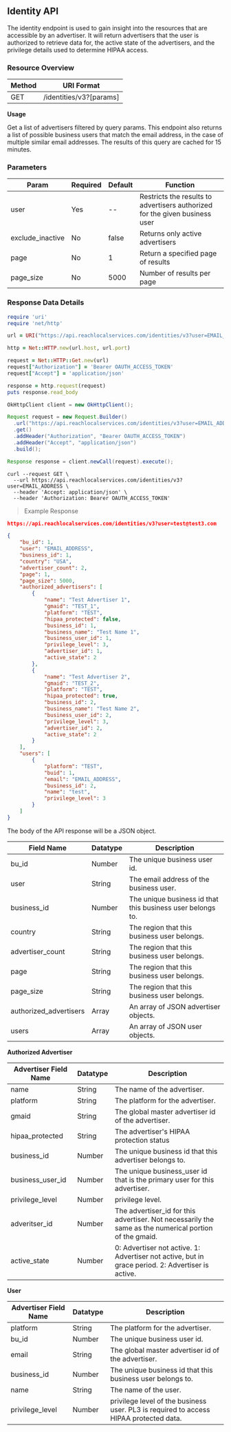 ## Identity API
<a name="identity_api"></a>

The identity endpoint is used to gain insight into the resources that are accessible by an advertiser.  It will return advertisers that the user is authorized to retrieve data for, the active state of the advertisers, and the privilege details used to determine HIPAA access.

### Resource Overview

| Method | URI Format |
|---|---|
| GET | /identities/v3?[params] |

**Usage**

Get a list of advertisers filtered by query params. This endpoint also returns a list of possible business users that match the email address, in the case of multiple similar email addresses. The results of this query are cached for 15 minutes.

### Parameters

| Param | Required | Default | Function |
|---|---|---|---|
|user| Yes | -- | Restricts the results to advertisers authorized for the given business user |
|exclude_inactive| No |false| Returns only active advertisers |
| page| No | 1 | Return a specified page of results |
| page_size | No | 5000 | Number of results per page |

### Response Data Details

```ruby
require 'uri'
require 'net/http'

url = URI("https://api.reachlocalservices.com/identities/v3?user=EMAIL_ADDRESS")

http = Net::HTTP.new(url.host, url.port)

request = Net::HTTP::Get.new(url)
request["Authorization"] = 'Bearer OAUTH_ACCESS_TOKEN'
request["Accept"] = 'application/json'

response = http.request(request)
puts response.read_body
```

```java
OkHttpClient client = new OkHttpClient();

Request request = new Request.Builder()
  .url("https://api.reachlocalservices.com/identities/v3?user=EMAIL_ADDRESS")
  .get()
  .addHeader("Authorization", "Bearer OAUTH_ACCESS_TOKEN")
  .addHeader("Accept", "application/json")
  .build();

Response response = client.newCall(request).execute();
```

```shell
curl --request GET \
  --url https://api.reachlocalservices.com/identities/v3?user=EMAIL_ADDRESS \
  --header 'Accept: application/json' \
  --header 'Authorization: Bearer OAUTH_ACCESS_TOKEN'
```

> Example Response

```json
https://api.reachlocalservices.com/identities/v3?user=test@test3.com

{
    "bu_id": 1,
    "user": "EMAIL_ADDRESS",
    "business_id": 1,
    "country": "USA",
    "advertiser_count": 2,
    "page": 1,
    "page_size": 5000,
    "authorized_advertisers": [
        {
            "name": "Test Advertiser 1",
            "gmaid": "TEST_1",
            "platform": "TEST",
            "hipaa_protected": false,
            "business_id": 1,
            "business_name": "Test Name 1",
            "business_user_id": 1,
            "privilege_level": 3,
            "advertiser_id": 1,
            "active_state": 2
        },
        {
            "name": "Test Advertiser 2",
            "gmaid": "TEST_2",
            "platform": "TEST",
            "hipaa_protected": true,
            "business_id": 2,
            "business_name": "Test Name 2",
            "business_user_id": 2,
            "privilege_level": 3,
            "advertiser_id": 2,
            "active_state": 2
        }
    ],
    "users": [
        {
            "platform": "TEST",
            "buid": 1,
            "email": "EMAIL_ADDRESS",
            "business_id": 2,
            "name": "test",
            "privilege_level": 3
        }
    ]
}
```

The body of the API response will be a JSON object.

Field Name | Datatype | Description
---------- | -------- | -----------
bu_id | Number | The unique business user id.
user | String | The email address of the business user.
business_id | Number| The unique business id that this business user belongs to.
country | String | The region that this business user belongs.
advertiser_count | String | The region that this business user belongs.
page | String | The region that this business user belongs.
page_size | String | The region that this business user belongs.
authorized_advertisers | Array | An array of JSON advertiser objects.
users | Array | An array of JSON user objects.

**Authorized Advertiser**

Advertiser Field Name | Datatype | Description
---------- | -------- | -----------
name | String | The name of the advertiser.
platform | String | The platform for the advertiser.
gmaid | String | The global master advertiser id of the advertiser.
hipaa_protected | String | The advertiser's HIPAA protection status
business_id | Number | The unique business id that this advertiser belongs to.
business_user_id | Number | The unique business_user id that is the primary user for this advertiser.
privilege_level | Number | privilege level.
adveritser_id | Number | The advertiser_id for this advertiser.  Not necessarily the same as the numerical portion of the gmaid.
active_state | Number | 0: Advertiser not active.  1: Advertiser not active, but in grace period.  2: Advertiser is active.

**User**

Advertiser Field Name | Datatype | Description
---------- | -------- | -----------
platform | String | The platform for the advertiser.
bu_id | Number | The unique business user id.
email | String | The global master advertiser id of the advertiser.
business_id | Number| The unique business id that this business user belongs to.
name | String | The name of the user.
privilege_level | Number | privilege level of the business user. PL3 is required to access HIPAA protected data.

